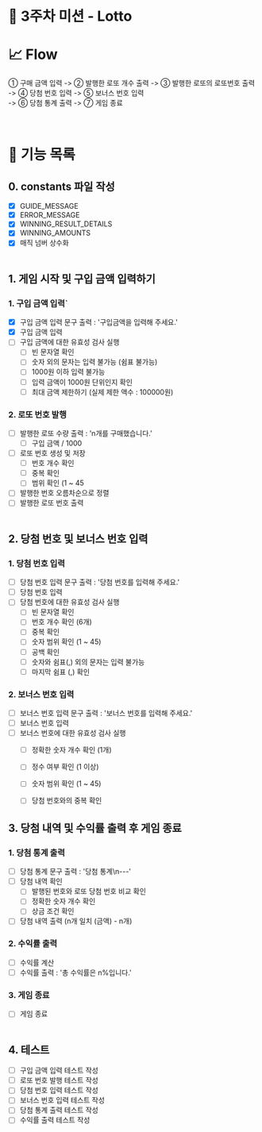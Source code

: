 # 🚀 3주차 미션 - Lotto

# 📈 Flow
① 구매 금액 입력 -> ② 발행한 로또 개수 출력 -> ③ 발행한 로또의 로또번호 출력<br />
-> ④ 당첨 번호 입력 -> ⑤ 보너스 번호 입력<br />
-> ⑥ 당첨 통계 출력 -> ⑦ 게임 종료<br />
<br /><br />

# 📝 기능 목록
## 0. constants 파일 작성
- [x] GUIDE_MESSAGE
- [x] ERROR_MESSAGE
- [x] WINNING_RESULT_DETAILS
- [x] WINNING_AMOUNTS
- [x] 매직 넘버 상수화<br /><br />

## 1. 게임 시작 및 구입 금액 입력하기
### 1. 구입 금액 입력`
   - [x] 구입 금액 입력 문구 출력 : '구입금액을 입력해 주세요.'
   - [x] 구입 금액 입력
   - [ ] 구입 금액에 대한 유효성 검사 실행
     - [ ] 빈 문자열 확인
     - [ ] 숫자 외의 문자는 입력 불가능 (쉼표 불가능)
     - [ ] 1000원 이하 입력 불가능
     - [ ] 입력 금액이 1000원 단위인지 확인
     - [ ] 최대 금액 제한하기 (실제 제한 액수 : 100000원)
### 2. 로또 번호 발행
   - [ ] 발행한 로또 수량 출력 : 'n개를 구매했습니다.'
     - [ ] 구입 금액 / 1000
  -  [ ] 로또 번호 생성 및 저장
     - [ ] 번호 개수 확인
     - [ ] 중복 확인
     - [ ] 범위 확인 (1 ~ 45
   - [ ] 발행한 번호 오름차순으로 정렬
   - [ ] 발행한 로또 번호 출력<br /><br />

## 2. 당첨 번호 및 보너스 번호 입력
### 1. 당첨 번호 입력
   - [ ] 당첨 번호 입력 문구 출력 : '당첨 번호를 입력해 주세요.'
   - [ ] 당첨 번호 입력
   - [ ] 당첨 번호에 대한 유효성 검사 실행
     - [ ] 빈 문자열 확인
     - [ ] 번호 개수 확인 (6개)
     - [ ] 중복 확인
     - [ ] 숫자 범위 확인 (1 ~ 45)
     - [ ] 공백 확인
     - [ ] 숫자와 쉼표(,) 외의 문자는 입력 불가능
     - [ ] 마지막 쉼표 (,) 확인
### 2. 보너스 번호 입력
   - [ ] 보너스 번호 입력 문구 출력 : '보너스 번호를 입력해 주세요.'
   - [ ] 보너스 번호 입력
   - [ ] 보너스 번호에 대한 유효성 검사 실행<br />
     - [ ] 정확한 숫자 개수 확인 (1개)
     - [ ] 정수 여부 확인 (1 이상)
     - [ ] 숫자 범위 확인 (1 ~ 45)
     - [ ] 당첨 번호와의 중복 확인 <br />


## 3. 당첨 내역 및 수익률 출력 후 게임 종료
### 1. 당첨 통계 출력
   - [ ] 당첨 통계 문구 출력 : '당첨 통계\n---'
   - [ ] 당첨 내역 확인
     - [ ] 발행된 번호와 로또 당첨 번호 비교 확인
     - [ ] 정확한 숫자 개수 확인
     - [ ] 상금 조건 확인
   - [ ] 당첨 내역 출력 (n개 일치 (금액) - n개)
### 2. 수익률 출력
   - [ ] 수익률 계산
   - [ ] 수익률 출력 : '총 수익률은 n%입니다.'
### 3. 게임 종료
   - [ ] 게임 종료<br /><br />

## 4. 테스트
- [ ] 구입 금액 입력 테스트 작성
- [ ] 로또 번호 발행 테스트 작성
- [ ] 당첨 번호 입력 테스트 작성
- [ ] 보너스 번호 입력 테스트 작성
- [ ] 당첨 통계 출력 테스트 작성
- [ ] 수익률 출력 테스트 작성

<br /><br />